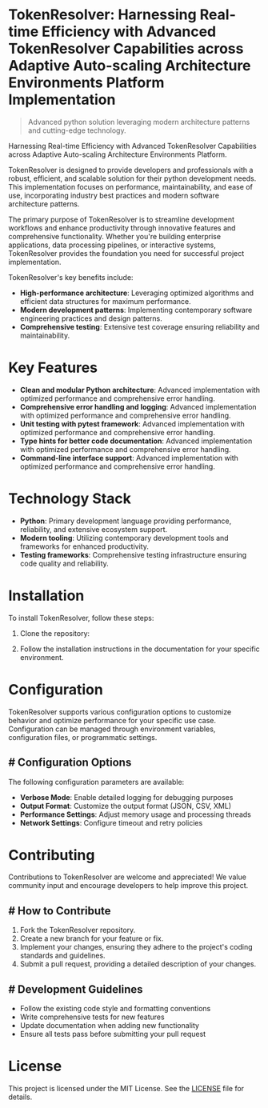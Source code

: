 <!-- fallback_TokenResolver_20251021173144_50698 -->

# TokenResolver: Harnessing Real-time Efficiency with Advanced TokenResolver Capabilities across Adaptive Auto-scaling Architecture Environments Platform Implementation
> Advanced python solution leveraging modern architecture patterns and cutting-edge technology.

Harnessing Real-time Efficiency with Advanced TokenResolver Capabilities across Adaptive Auto-scaling Architecture Environments Platform.

TokenResolver is designed to provide developers and professionals with a robust, efficient, and scalable solution for their python development needs. This implementation focuses on performance, maintainability, and ease of use, incorporating industry best practices and modern software architecture patterns.

The primary purpose of TokenResolver is to streamline development workflows and enhance productivity through innovative features and comprehensive functionality. Whether you're building enterprise applications, data processing pipelines, or interactive systems, TokenResolver provides the foundation you need for successful project implementation.

TokenResolver's key benefits include:

* **High-performance architecture**: Leveraging optimized algorithms and efficient data structures for maximum performance.
* **Modern development patterns**: Implementing contemporary software engineering practices and design patterns.
* **Comprehensive testing**: Extensive test coverage ensuring reliability and maintainability.

# Key Features

* **Clean and modular Python architecture**: Advanced implementation with optimized performance and comprehensive error handling.
* **Comprehensive error handling and logging**: Advanced implementation with optimized performance and comprehensive error handling.
* **Unit testing with pytest framework**: Advanced implementation with optimized performance and comprehensive error handling.
* **Type hints for better code documentation**: Advanced implementation with optimized performance and comprehensive error handling.
* **Command-line interface support**: Advanced implementation with optimized performance and comprehensive error handling.

# Technology Stack

* **Python**: Primary development language providing performance, reliability, and extensive ecosystem support.
* **Modern tooling**: Utilizing contemporary development tools and frameworks for enhanced productivity.
* **Testing frameworks**: Comprehensive testing infrastructure ensuring code quality and reliability.

# Installation

To install TokenResolver, follow these steps:

1. Clone the repository:


2. Follow the installation instructions in the documentation for your specific environment.

# Configuration

TokenResolver supports various configuration options to customize behavior and optimize performance for your specific use case. Configuration can be managed through environment variables, configuration files, or programmatic settings.

## # Configuration Options

The following configuration parameters are available:

* **Verbose Mode**: Enable detailed logging for debugging purposes
* **Output Format**: Customize the output format (JSON, CSV, XML)
* **Performance Settings**: Adjust memory usage and processing threads
* **Network Settings**: Configure timeout and retry policies

# Contributing

Contributions to TokenResolver are welcome and appreciated! We value community input and encourage developers to help improve this project.

## # How to Contribute

1. Fork the TokenResolver repository.
2. Create a new branch for your feature or fix.
3. Implement your changes, ensuring they adhere to the project's coding standards and guidelines.
4. Submit a pull request, providing a detailed description of your changes.

## # Development Guidelines

* Follow the existing code style and formatting conventions
* Write comprehensive tests for new features
* Update documentation when adding new functionality
* Ensure all tests pass before submitting your pull request

# License

This project is licensed under the MIT License. See the [LICENSE](https://github.com/Hantan1080/TokenResolver/blob/main/LICENSE) file for details.
